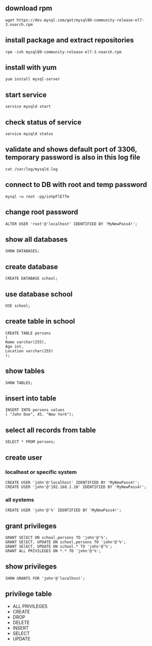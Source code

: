 ## download rpm
`wget https://dev.mysql.com/get/mysql80-community-release-el7-3.noarch.rpm `
## install package and extract repositories
`rpm -ivh mysql80-community-release-el7-3.noarch.rpm`
## install with yum
`yum install mysql-server `
## start service
`service mysqld start`
## check status of service
`service mysqld status`
## validate and shows default port of 3306, temporary password is also in this log file
`cat /var/log/mysqld.log`
## connect to DB with root and temp password
`mysql –u root -pg/io%pFlE77m`
## change root password
`ALTER USER 'root'@'localhost' IDENTIFIED BY 'MyNewPass4!';`
## show all databases
`SHOW DATABASES;`
## create database
`CREATE DATABASE school;`
## use database school
`USE school;`
## create table in school
``` 
CREATE TABLE persons
(
Name varchar(255),
Age int,
Location varchar(255)
);
```
## show tables
`SHOW TABLES;`
## insert into table
```
INSERT INTO persons values
( "John Doe", 45, "New York");
```
## select all records from table
`SELECT * FROM persons;`
## create user
### localhost or specific system
`CREATE USER 'john'@'localhost' IDENTIFIED BY 'MyNewPass4!';`  
`CREATE USER 'john'@'192.168.1.10' IDENTIFIED BY 'MyNewPass4!';`
### all systems
`CREATE USER 'john'@'%' IDENTIFIED BY 'MyNewPass4!';`
## grant privileges
`GRANT SElECT ON school.persons TO 'john'@'%';`  
`GRANT SElECT, UPDATE ON school.persons TO 'john'@'%';`  
`GRANT SElECT, UPDATE ON school.* TO 'john'@'%';`   
`GRANT ALL PRIVILEGES ON *.* TO 'john'@'%';`
## show privileges 
`SHOW GRANTS FOR 'john'@'localhost';`
## privilege table
- ALL PRIVILEGES
- CREATE
- DROP
- DELETE
- INSERT
- SELECT
- UPDATE
